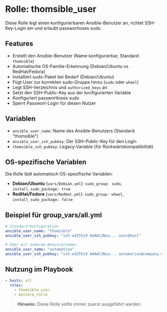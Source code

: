 # Rolle: thomsible_user

Diese Rolle legt einen konfigurierbaren Ansible-Benutzer an, richtet SSH-Key-Login ein und erlaubt passwortloses sudo.

## Features
- Erstellt den Ansible-Benutzer (Name konfigurierbar, Standard: `thomsible`)
- Automatische OS-Familie-Erkennung (Debian/Ubuntu vs RedHat/Fedora)
- Installiert sudo-Paket bei Bedarf (Debian/Ubuntu)
- Fügt User zur korrekten sudo-Gruppe hinzu (`sudo` oder `wheel`)
- Legt SSH-Verzeichnis und `authorized_keys` an
- Setzt den SSH-Public-Key aus der konfigurierten Variable
- Konfiguriert passwortloses sudo
- Sperrt Passwort-Login für diesen Nutzer

## Variablen
- `ansible_user_name`: Name des Ansible-Benutzers (Standard: "thomsible")
- `ansible_user_ssh_pubkey`: Der SSH-Public-Key für den Login
- `thomsible_ssh_pubkey`: Legacy-Variable (für Rückwärtskompatibilität)

## OS-spezifische Variablen
Die Rolle lädt automatisch OS-spezifische Variablen:
- **Debian/Ubuntu** (`vars/Debian.yml`): `sudo_group: sudo`, `install_sudo_package: true`
- **RedHat/Fedora** (`vars/RedHat.yml`): `sudo_group: wheel`, `install_sudo_package: false`

## Beispiel für group_vars/all.yml
```yaml
# Standard-Konfiguration
ansible_user_name: "thomsible"
ansible_user_ssh_pubkey: "ssh-ed25519 AAAAC3Nza... user@host"

# Oder mit anderem Benutzernamen
ansible_user_name: "automation"
ansible_user_ssh_pubkey: "ssh-ed25519 AAAAC3Nza... automation@company.com"
```

## Nutzung im Playbook
```yaml
- hosts: all
  roles:
    - thomsible_user
    - weitere_rolle
```

> **Hinweis:** Diese Rolle sollte immer zuerst ausgeführt werden.
